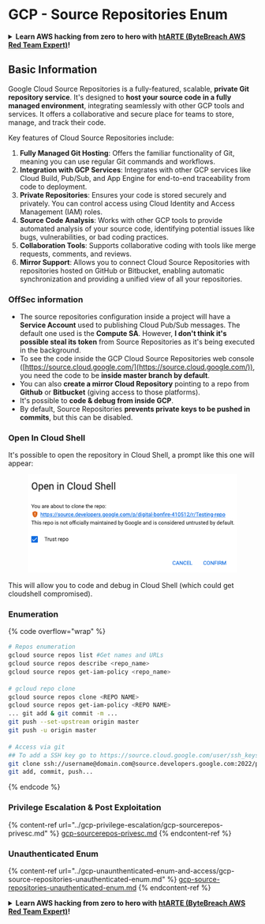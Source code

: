 # GCP - Source Repositories Enum

<details>

<summary><strong>Learn AWS hacking from zero to hero with</strong> <a href="https://training.bytebreach.xyz/courses/arte"><strong>htARTE (ByteBreach AWS Red Team Expert)</strong></a><strong>!</strong></summary>

Other ways to support ByteBreach:

* If you want to see your **company advertised in ByteBreach** or **download ByteBreach in PDF** Check the [**SUBSCRIPTION PLANS**](https://github.com/sponsors/khulnasoft)!
* Get the [**official PEASS & ByteBreach swag**](https://peass.creator-spring.com)
* Discover [**The PEASS Family**](https://opensea.io/collection/the-peass-family), our collection of exclusive [**NFTs**](https://opensea.io/collection/the-peass-family)
* **Join the** 💬 [**Discord group**](https://discord.gg/hRep4RUj7f) or the [**telegram group**](https://t.me/peass) or **follow** me on **Twitter** 🐦 [**@khulnasoftm**](https://twitter.com/khulnasoftm)**.**
* **Share your hacking tricks by submitting PRs to the** [**ByteBreach**](https://github.com/khulnasoft/bytebreach) and [**ByteBreach Cloud**](https://github.com/khulnasoft/bytebreach-cloud) github repos.

</details>

## Basic Information <a href="#reviewing-cloud-git-repositories" id="reviewing-cloud-git-repositories"></a>

Google Cloud Source Repositories is a fully-featured, scalable, **private Git repository service**. It's designed to **host your source code in a fully managed environment**, integrating seamlessly with other GCP tools and services. It offers a collaborative and secure place for teams to store, manage, and track their code.

Key features of Cloud Source Repositories include:

1. **Fully Managed Git Hosting**: Offers the familiar functionality of Git, meaning you can use regular Git commands and workflows.
2. **Integration with GCP Services**: Integrates with other GCP services like Cloud Build, Pub/Sub, and App Engine for end-to-end traceability from code to deployment.
3. **Private Repositories**: Ensures your code is stored securely and privately. You can control access using Cloud Identity and Access Management (IAM) roles.
4. **Source Code Analysis**: Works with other GCP tools to provide automated analysis of your source code, identifying potential issues like bugs, vulnerabilities, or bad coding practices.
5. **Collaboration Tools**: Supports collaborative coding with tools like merge requests, comments, and reviews.
6. **Mirror Support**: Allows you to connect Cloud Source Repositories with repositories hosted on GitHub or Bitbucket, enabling automatic synchronization and providing a unified view of all your repositories.

### OffSec information <a href="#reviewing-cloud-git-repositories" id="reviewing-cloud-git-repositories"></a>

* The source repositories configuration inside a project will have a **Service Account** used to publishing Cloud Pub/Sub messages. The default one used is the **Compute SA**. However, **I don't think it's possible steal its token** from Source Repositories as it's being executed in the background.
* To see the code inside the GCP Cloud Source Repositories web console ([https://source.cloud.google.com/](https://source.cloud.google.com/)), you need the code to be **inside master branch by default**.
* You can also **create a mirror Cloud Repository** pointing to a repo from **Github** or **Bitbucket** (giving access to those platforms).
* It's possible to **code & debug from inside GCP**.
* By default, Source Repositories **prevents private keys to be pushed in commits**, but this can be disabled.

### Open In Cloud Shell

It's possible to open the repository in Cloud Shell, a prompt like this one will appear:

<figure><img src="../../../.gitbook/assets/image (325).png" alt=""><figcaption></figcaption></figure>

This will allow you to code and debug in Cloud Shell (which could get cloudshell compromised).

### Enumeration

{% code overflow="wrap" %}
```bash
# Repos enumeration
gcloud source repos list #Get names and URLs
gcloud source repos describe <repo_name>
gcloud source repos get-iam-policy <repo_name>

# gcloud repo clone
gcloud source repos clone <REPO NAME>
gcloud source repos get-iam-policy <REPO NAME>
... git add & git commit -m ...
git push --set-upstream origin master
git push -u origin master

# Access via git
## To add a SSH key go to https://source.cloud.google.com/user/ssh_keys (no gcloud command)
git clone ssh://username@domain.com@source.developers.google.com:2022/p/<proj-name>/r/<repo-name>
git add, commit, push...
```
{% endcode %}

### Privilege Escalation & Post Exploitation

{% content-ref url="../gcp-privilege-escalation/gcp-sourcerepos-privesc.md" %}
[gcp-sourcerepos-privesc.md](../gcp-privilege-escalation/gcp-sourcerepos-privesc.md)
{% endcontent-ref %}

### Unauthenticated Enum

{% content-ref url="../gcp-unaunthenticated-enum-and-access/gcp-source-repositories-unauthenticated-enum.md" %}
[gcp-source-repositories-unauthenticated-enum.md](../gcp-unaunthenticated-enum-and-access/gcp-source-repositories-unauthenticated-enum.md)
{% endcontent-ref %}

<details>

<summary><strong>Learn AWS hacking from zero to hero with</strong> <a href="https://training.bytebreach.xyz/courses/arte"><strong>htARTE (ByteBreach AWS Red Team Expert)</strong></a><strong>!</strong></summary>

Other ways to support ByteBreach:

* If you want to see your **company advertised in ByteBreach** or **download ByteBreach in PDF** Check the [**SUBSCRIPTION PLANS**](https://github.com/sponsors/khulnasoft)!
* Get the [**official PEASS & ByteBreach swag**](https://peass.creator-spring.com)
* Discover [**The PEASS Family**](https://opensea.io/collection/the-peass-family), our collection of exclusive [**NFTs**](https://opensea.io/collection/the-peass-family)
* **Join the** 💬 [**Discord group**](https://discord.gg/hRep4RUj7f) or the [**telegram group**](https://t.me/peass) or **follow** me on **Twitter** 🐦 [**@khulnasoftm**](https://twitter.com/khulnasoftm)**.**
* **Share your hacking tricks by submitting PRs to the** [**ByteBreach**](https://github.com/khulnasoft/bytebreach) and [**ByteBreach Cloud**](https://github.com/khulnasoft/bytebreach-cloud) github repos.

</details>

